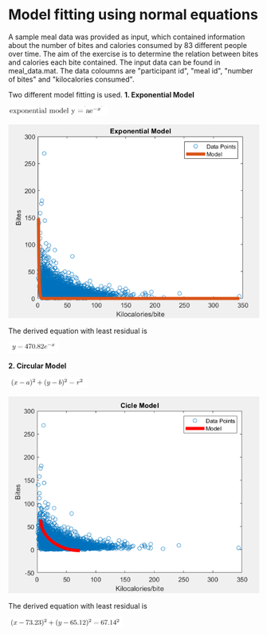 # Model fitting using normal equations

A sample meal data was provided as input, which contained information about the number of bites and calories consumed by 83 different people over time.
The aim of the exercise is to determine the relation between bites and calories each bite contained. The input data can be found in meal_data.mat. The data coloumns are "participant id", "meal id", "number of bites" and "kilocalories consumed".

Two different model fitting is used.
**1. Exponential Model**

![](images/exponential_model_eqn.png)

![](images/exponential_model.png)

The derived equation with least residual is

![](images/exponential_model_eqn_derived.png)

**2. Circular Model**

![](images/circular_model_eqn.png)

![](images/circular_model.png)

The derived equation with least residual is

![](images/circular_model_eqn_derived.png)

